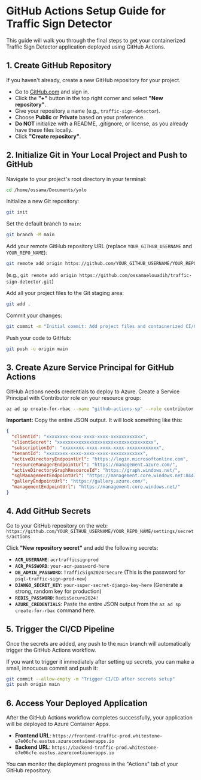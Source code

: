 # GitHub Actions Setup Guide for Traffic Sign Detector

This guide will walk you through the final steps to get your containerized Traffic Sign Detector application deployed using GitHub Actions.

## 1. Create GitHub Repository

If you haven't already, create a new GitHub repository for your project.
- Go to [GitHub.com](https://github.com) and sign in.
- Click the **"+"** button in the top right corner and select **"New repository"**.
- Give your repository a name (e.g., `traffic-sign-detector`).
- Choose **Public** or **Private** based on your preference.
- **Do NOT** initialize with a README, .gitignore, or license, as you already have these files locally.
- Click **"Create repository"**.

## 2. Initialize Git in Your Local Project and Push to GitHub

Navigate to your project's root directory in your terminal:

```bash
cd /home/ossama/Documents/yolo
```

Initialize a new Git repository:

```bash
git init
```

Set the default branch to `main`:

```bash
git branch -M main
```

Add your remote GitHub repository URL (replace `YOUR_GITHUB_USERNAME` and `YOUR_REPO_NAME`):

```bash
git remote add origin https://github.com/YOUR_GITHUB_USERNAME/YOUR_REPO_NAME.git
```
(e.g., `git remote add origin https://github.com/ossamaelouadih/traffic-sign-detector.git`)

Add all your project files to the Git staging area:

```bash
git add .
```

Commit your changes:

```bash
git commit -m "Initial commit: Add project files and containerized CI/CD workflow"
```

Push your code to GitHub:

```bash
git push -u origin main
```

## 3. Create Azure Service Principal for GitHub Actions

GitHub Actions needs credentials to deploy to Azure. Create a Service Principal with Contributor role on your resource group:

```bash
az ad sp create-for-rbac --name "github-actions-sp" --role contributor --scopes /subscriptions/<YOUR_SUBSCRIPTION_ID>/resourceGroups/rg-traffic-sign-detector-prod --json-auth
```

**Important:** Copy the entire JSON output. It will look something like this:

```json
{
  "clientId": "xxxxxxxx-xxxx-xxxx-xxxx-xxxxxxxxxxxx",
  "clientSecret": "xxxxxxxxxxxxxxxxxxxxxxxxxxxxxxxxxxxx",
  "subscriptionId": "xxxxxxxx-xxxx-xxxx-xxxx-xxxxxxxxxxxx",
  "tenantId": "xxxxxxxx-xxxx-xxxx-xxxx-xxxxxxxxxxxx",
  "activeDirectoryEndpointUrl": "https://login.microsoftonline.com",
  "resourceManagerEndpointUrl": "https://management.azure.com/",
  "activeDirectoryGraphResourceId": "https://graph.windows.net/",
  "sqlManagementEndpointUrl": "https://management.core.windows.net:8443/",
  "galleryEndpointUrl": "https://gallery.azure.com/",
  "managementEndpointUrl": "https://management.core.windows.net/"
}
```

## 4. Add GitHub Secrets

Go to your GitHub repository on the web: `https://github.com/YOUR_GITHUB_USERNAME/YOUR_REPO_NAME/settings/secrets/actions`

Click **"New repository secret"** and add the following secrets:

- **`ACR_USERNAME`**: `acrtrafficsignprod`
- **`ACR_PASSWORD`**: `your-acr-password-here`
- **`DB_ADMIN_PASSWORD`**: `TrafficSign2024!Secure` (This is the password for `psql-traffic-sign-prod-new`)
- **`DJANGO_SECRET_KEY`**: `your-super-secret-django-key-here` (Generate a strong, random key for production)
- **`REDIS_PASSWORD`**: `RedisSecure2024!`
- **`AZURE_CREDENTIALS`**: Paste the entire JSON output from the `az ad sp create-for-rbac` command here.

## 5. Trigger the CI/CD Pipeline

Once the secrets are added, any push to the `main` branch will automatically trigger the GitHub Actions workflow.

If you want to trigger it immediately after setting up secrets, you can make a small, innocuous commit and push it:

```bash
git commit --allow-empty -m "Trigger CI/CD after secrets setup"
git push origin main
```

## 6. Access Your Deployed Application

After the GitHub Actions workflow completes successfully, your application will be deployed to Azure Container Apps.

- **Frontend URL**: `https://frontend-traffic-prod.whitestone-e7e06cfe.eastus.azurecontainerapps.io`
- **Backend URL**: `https://backend-traffic-prod.whitestone-e7e06cfe.eastus.azurecontainerapps.io`

You can monitor the deployment progress in the "Actions" tab of your GitHub repository.
